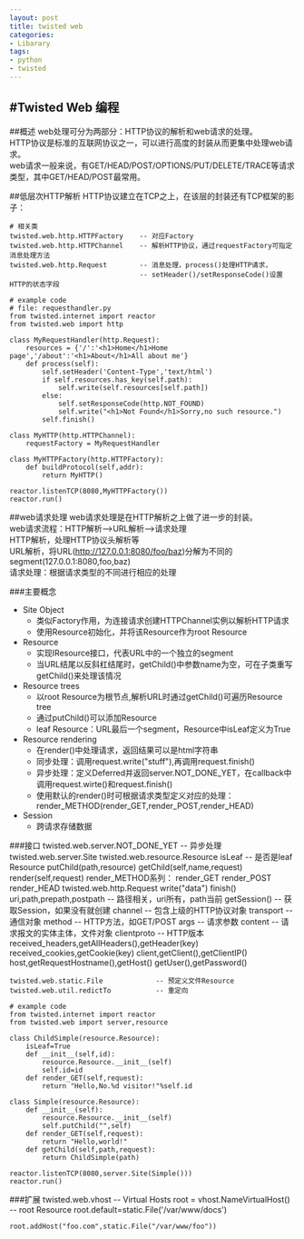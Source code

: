 ```yaml
---
layout: post
title: twisted web
categories:
- Libarary
tags:
- python
- twisted
---
```


#Twisted Web 编程
---

##概述
web处理可分为两部分：HTTP协议的解析和web请求的处理。  
HTTP协议是标准的互联网协议之一，可以进行高度的封装从而更集中处理web请求。  
web请求一般来说，有GET/HEAD/POST/OPTIONS/PUT/DELETE/TRACE等请求类型，其中GET/HEAD/POST最常用。

##低层次HTTP解析
HTTP协议建立在TCP之上，在该层的封装还有TCP框架的影子：

	# 相关类
	twisted.web.http.HTTPFactory	-- 对应Factory  
	twisted.web.http.HTTPChannel  	-- 解析HTTP协议，通过requestFactory可指定消息处理方法
	twisted.web.http.Request  		-- 消息处理，process()处理HTTP请求，
									-- setHeader()/setResponseCode()设置HTTP的状态字段

	# example code
	# file: requesthandler.py
	from twisted.internet import reactor
	from twisted.web import http

	class MyRequestHandler(http.Request):
		resources = {'/':'<h1>Home</h1>Home page','/about':'<h1>About</h1>All about me'}
		def process(self):
			self.setHeader('Content-Type','text/html')
			if self.resources.has_key(self.path):
				self.write(self.resources[self.path])
			else:
				self.setResponseCode(http.NOT_FOUND)
				self.write("<h1>Not Found</h1>Sorry,no such resource.")
			self.finish()

	class MyHTTP(http.HTTPChannel):
		requestFactory = MyRequestHandler

	class MyHTTPFactory(http.HTTPFactory):
		def buildProtocol(self,addr):
			return MyHTTP()

	reactor.listenTCP(8080,MyHTTPFactory())
	reactor.run()

##web请求处理
web请求处理是在HTTP解析之上做了进一步的封装。  
web请求流程：HTTP解析-->URL解析-->请求处理  
HTTP解析，处理HTTP协议头解析等  
URL解析，将URL(http://127.0.0.1:8080/foo/baz)分解为不同的segment(127.0.0.1:8080,foo,baz)  
请求处理：根据请求类型的不同进行相应的处理

###主要概念
- Site Object
	- 类似Factory作用，为连接请求创建HTTPChannel实例以解析HTTP请求
	- 使用Resource初始化，并将该Resource作为root Resource
- Resource
	- 实现IResource接口，代表URL中的一个独立的segment
	- 当URL结尾以反斜杠结尾时，getChild()中参数name为空，可在子类重写getChild()来处理该情况
- Resource trees
	- 以root Resource为根节点,解析URL时通过getChild()可遍历Resource tree
	- 通过putChild()可以添加Resource
	- leaf Resource：URL最后一个segment，Resource中isLeaf定义为True
- Resource rendering
	- 在render()中处理请求，返回结果可以是html字符串
	- 同步处理：调用request.write("stuff"),再调用request.finish()
	- 异步处理：定义Deferred并返回server.NOT_DONE_YET，在callback中调用request.wirte()和request.finish()
	- 使用默认的render()时可根据请求类型定义对应的处理：render_METHOD(render_GET,render_POST,render_HEAD)
- Session
	- 跨请求存储数据

###接口
	twisted.web.server.NOT_DONE_YET		-- 异步处理
	twisted.web.server.Site
	twisted.web.resource.Resource
		isLeaf							-- 是否是leaf Resource
		putChild(path,resource)
		getChild(self,name,request)
		render(self,request)
		render_METHOD系列：
			render_GET
			render_POST
			render_HEAD
	twisted.web.http.Request
		write("data")
		finish()
		uri,path,prepath,postpath		-- 路径相关，uri所有，path当前
		getSession()					-- 获取Session，如果没有就创建
		channel							-- 包含上级的HTTP协议对象
		transport						-- 通信对象
		method							-- HTTP方法，如GET/POST
		args							-- 请求参数
		content							-- 请求报文的实体主体，文件对象
		clientproto						-- HTTP版本
		received_headers,getAllHeaders(),getHeader(key)
		received_cookies,getCookie(key)
		client,getClient(),getClientIP()
		host,getRequestHostname(),getHost()
		getUser(),getPassword()
	
	twisted.web.static.File				-- 预定义文件Resource
	twisted.web.util.redictTo			-- 重定向

	# example code
	from twisted.internet import reactor
	from twisted.web import server,resource

	class ChildSimple(resource.Resource):
		isLeaf=True
		def __init__(self,id):
			resource.Resource.__init__(self)
			self.id=id
		def render_GET(self,request):
			return "Hello,No.%d visitor!"%self.id

	class Simple(resource.Resource):
		def __init__(self):
			resource.Resource.__init__(self)
			self.putChild("",self)
		def render_GET(self,request):
			return "Hello,world!"
		def getChild(self,path,request):
			return ChildSimple(path)
	
	reactor.listenTCP(8080,server.Site(Simple()))
	reactor.run()

###扩展
	twisted.web.vhost					-- Virtual Hosts
	root = vhost.NameVirtualHost()		-- root Resource
	root.default=static.File('/var/www/docs')
	
	root.addHost("foo.com",static.File("/var/www/foo"))